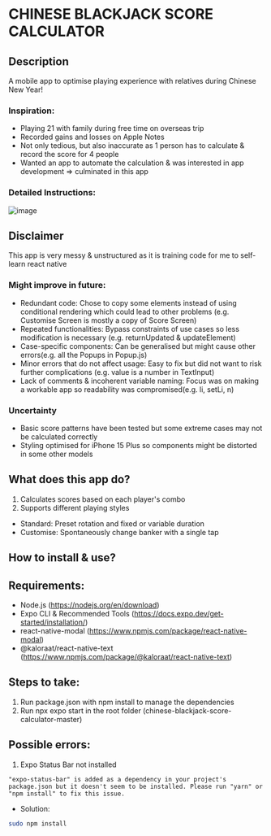 # CHINESE BLACKJACK SCORE CALCULATOR
## Description
A mobile app to optimise playing experience with relatives during Chinese New Year!
### Inspiration:
- Playing 21 with family during free time on overseas trip
- Recorded gains and losses on Apple Notes
- Not only tedious, but also inaccurate as 1 person has to calculate & record the score for 4 people
- Wanted an app to automate the calculation & was interested in app development => culminated in this app

### Detailed Instructions:
![image](https://github.com/PhoebeY05/chinese-blackjack-score-calculator/assets/115935747/99c1fa26-1159-4d01-b1c3-7e7560d0bce8)

## Disclaimer
This app is very messy & unstructured as it is training code for me to self-learn react native 
### Might improve in future:
- Redundant code: Chose to copy some elements instead of using conditional rendering which could lead to other problems (e.g. Customise Screen is mostly a copy of Score Screen)
- Repeated functionalities: Bypass constraints of use cases so less modification is necessary (e.g. returnUpdated & updateElement)
- Case-specific components: Can be generalised but might cause other errors(e.g. all the Popups in Popup.js)
- Minor errors that do not affect usage: Easy to fix but did not want to risk further complications (e.g. value is a number in TextInput)
- Lack of comments & incoherent variable naming: Focus was on making a workable app so readability was compromised(e.g. li, setLi, n)

### Uncertainty
- Basic score patterns have been tested but some extreme cases may not be calculated correctly
- Styling optimised for iPhone 15 Plus so components might be distorted in some other models

## What does this app do?
1. Calculates scores based on each player's combo
2. Supports different playing styles
- Standard: Preset rotation and fixed or variable duration
- Customise: Spontaneously change banker with a single tap

## How to install & use?
## Requirements:
- Node.js (https://nodejs.org/en/download)
- Expo CLI & Recommended Tools (https://docs.expo.dev/get-started/installation/)
- react-native-modal (https://www.npmjs.com/package/react-native-modal)
- @kaloraat/react-native-text (https://www.npmjs.com/package/@kaloraat/react-native-text)
## Steps to take:
1. Run package.json with npm install to manage the dependencies
2. Run npx expo start in the root folder (chinese-blackjack-score-calculator-master)
## Possible errors:
1. Expo Status Bar not installed
```
"expo-status-bar" is added as a dependency in your project's package.json but it doesn't seem to be installed. Please run "yarn" or "npm install" to fix this issue.
```
- Solution:
```bash
sudo npm install
```





